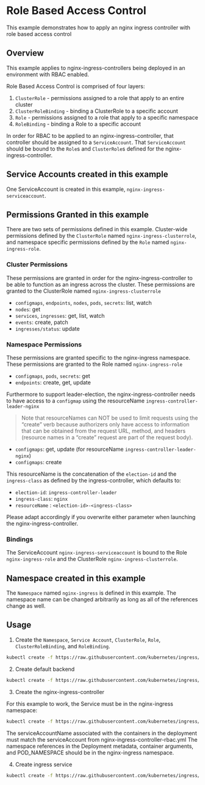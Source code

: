 # Role Based Access Control

This example demonstrates how to apply an nginx ingress controller with role based access control

## Overview

This example applies to nginx-ingress-controllers being deployed in an
environment with RBAC enabled.

Role Based Access Control is comprised of four layers:

1.  `ClusterRole` - permissions assigned to a role that apply to an entire cluster
2.  `ClusterRoleBinding` - binding a ClusterRole to a specific account
3.  `Role` - permissions assigned to a role that apply to a specific namespace
4.  `RoleBinding` - binding a Role to a specific account

In order for RBAC to be applied to an nginx-ingress-controller, that controller
should be assigned to a `ServiceAccount`.  That `ServiceAccount` should be
bound to the `Role`s and `ClusterRole`s defined for the
nginx-ingress-controller.

## Service Accounts created in this example

One ServiceAccount is created in this example, `nginx-ingress-serviceaccount`.

## Permissions Granted in this example

There are two sets of permissions defined in this example.  Cluster-wide
permissions defined by the `ClusterRole` named `nginx-ingress-clusterrole`, and
namespace specific permissions defined by the `Role` named
`nginx-ingress-role`.

### Cluster Permissions

These permissions are granted in order for the nginx-ingress-controller to be
able to function as an ingress across the cluster.  These permissions are
granted to the ClusterRole named `nginx-ingress-clusterrole`

* `configmaps`, `endpoints`, `nodes`, `pods`, `secrets`: list, watch
* `nodes`: get
* `services`, `ingresses`: get, list, watch
* `events`: create, patch
* `ingresses/status`: update

### Namespace Permissions

These permissions are granted specific to the nginx-ingress namespace.  These
permissions are granted to the Role named `nginx-ingress-role`

* `configmaps`, `pods`, `secrets`: get
* `endpoints`: create, get, update

Furthermore to support leader-election, the nginx-ingress-controller needs to
have access to a `configmap` using the resourceName `ingress-controller-leader-nginx`

> Note that resourceNames can NOT be used to limit requests using the “create”
> verb because authorizers only have access to information that can be obtained
> from the request URL, method, and headers (resource names in a “create” request
> are part of the request body).

* `configmaps`: get, update (for resourceName `ingress-controller-leader-nginx`)
* `configmaps`: create

This resourceName is the concatenation of the `election-id` and the
`ingress-class` as defined by the ingress-controller, which defaults to:

* `election-id`: `ingress-controller-leader`
* `ingress-class`: `nginx`
* `resourceName` : `<election-id>-<ingress-class>`

Please adapt accordingly if you overwrite either parameter when launching the
nginx-ingress-controller.

### Bindings

The ServiceAccount `nginx-ingress-serviceaccount` is bound to the Role
`nginx-ingress-role` and the ClusterRole `nginx-ingress-clusterrole`.

## Namespace created in this example

The `Namespace` named `nginx-ingress` is defined in this example.  The
namespace name can be changed arbitrarily as long as all of the references
change as well.


## Usage

1.  Create the `Namespace`, `Service Account`, `ClusterRole`, `Role`,
`ClusterRoleBinding`, and `RoleBinding`.

```sh
kubectl create -f https://raw.githubusercontent.com/kubernetes/ingress/master/examples/rbac/nginx-ingress-controller-rbac.yml
```

2. Create default backend
```sh
kubectl create -f https://raw.githubusercontent.com/kubernetes/ingress/master/examples/rbac/default-backend.yml
```

3. Create the nginx-ingress-controller

For this example to work, the Service must be in the nginx-ingress namespace:

```sh
kubectl create -f https://raw.githubusercontent.com/kubernetes/ingress/master/examples/rbac/nginx-ingress-controller.yml
```

The serviceAccountName associated with the containers in the deployment must
match the serviceAccount from nginx-ingress-controller-rbac.yml  The namespace
references in the Deployment metadata, container arguments, and POD_NAMESPACE
should be in the nginx-ingress namespace.

4. Create ingress service
```sh
kubectl create -f https://raw.githubusercontent.com/kubernetes/ingress/master/examples/rbac/nginx-ingress-controller-service.yml
```

